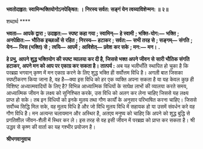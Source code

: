 **भवतोदाहृत: स्वामिन्भक्तियोगोऽनपेकि्षत: ।** **निरस्य सर्वत: सङ्गं येन त्वय्याविशेन्मन: ॥ २॥** 

शब्दार्थ **** 

**भवता—** **आपके द्वारा** **; उदाहृत:—** **स्पष्ट कहा गया** **; स्वामिन्—** **हे स्वामी** **; भक्ति-योग:—** **भक्ति** **; अनपेक्षित:—** **भौतिक इच्छाओं से** **रहित** **; निरस्य—** **हटाकर** **; सर्वत:—** **सभी तरह से** **; सङ्गम्—** **संगति** **; येन—** **जिस (भक्ति) से** **; त्वयि—** **आपमें** **; आविशेत्—** **प्रवेश** **कर सके** **; मन:—** **मन।** **.** 

**हे प्रभु, आपने शुद्ध भक्तियोग की स्पष्ट व्यालया कर दी है, जिससे भक्त अपने जीवन से** **सारी भौतिक संगति हटाकर, अपने मन को आप पर एकाग्र कर सकता है।** **तात्पर्य :** अब यह भलीभाँति स्थापित हो चुका है कि परब्रह्म भगवान् कृष्ण में मन एकाग्र करने के लिए शुद्ध भक्ति ही सर्वोत्तम विधि है। अगली बात जिसका स्पष्टीकरण किया जाना है, वह है—क्या इस विधि को हर एक व्यक्ति अपना सकता है या यह केवल कुछ ही विशिष्ट अध्यात्मवादियों के लिए है? विभिन्न आध्यात्मिक विधियों के सापेक्ष लाभों की व्यालया करते समय, आध्यात्मिक जीवन के लक्ष्य को सुनिश्चित करके, उस विधि को अलग कर लेना चाहिए जिससे यह लक्ष्य प्राप्त हो सके। तब इन विधियों को इनके मुलय तथा गौण कार्यों के अनुसार परिभाषित करना चाहिए। जिससे सर्वोच्च सिद्धि मिल सके, वह मुलय विधि है और जो विधि मुलय विधि में सहायक हो या उसमें संवर्धन करे वह गौण विधि है। मन अत्यन्त चलायमान और अस्थिर है, अतएव मनुष्य को चाहिए कि अपने को शुद्ध बुद्धि से प्रगतिशील जीवन-शैली में स्थिर कर ले। इस तरह से वह इसी जीवन में परब्रह्म को प्राप्त कर सकता है। श्री उद्धव से कृष्ण की वार्ता का यह गश्भीर प्रयोजन है।  

**श्रीभगवानुवाच** 